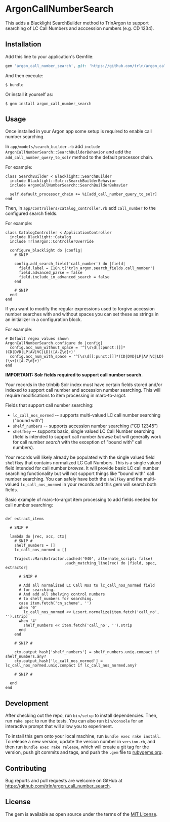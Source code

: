 # ArgonCallNumberSearch

This adds a Blacklight SearchBuilder method to TrlnArgon to support searching of LC Call Numbers and acccession numbers (e.g. CD 1234).

## Installation

Add this line to your application's Gemfile:

```ruby
gem 'argon_call_number_search', git: 'https://github.com/trln/argon_call_number_search'
```

And then execute:

    $ bundle

Or install it yourself as:

    $ gem install argon_call_number_search

## Usage

Once installed in your Argon app some setup is required to enable call number searching.

In `app/models/search_builder.rb` add `include ArgonCallNumberSearch::SearchBuilderBehavior` and add the `add_call_number_query_to_solr` method to the default processor chain.

For example:

```
class SearchBuilder < Blacklight::SearchBuilder
  include Blacklight::Solr::SearchBuilderBehavior
  include ArgonCallNumberSearch::SearchBuilderBehavior

  self.default_processor_chain += %i[add_call_number_query_to_solr]
end
```

Then, in `app/controllers/catalog_controller.rb` add `call_number` to the configured search fields.

For example:

```
class CatalogController < ApplicationController
  include Blacklight::Catalog
  include TrlnArgon::ControllerOverride

  configure_blacklight do |config|
    # SNIP

    config.add_search_field('call_number') do |field|
      field.label = I18n.t('trln_argon.search_fields.call_number')
      field.advanced_parse = false
      field.include_in_advanced_search = false
    end

    # SNIP
  end
end
```

If you want to modify the regular expressions used to forgive accession number searches with and without spaces you can set these as strings in an initializer in a configuration block.

For example:

```
# Default regex values shown
ArgonCallNumberSearch.configure do |config|
  config.acc_num_without_space = '^[\s\d[[:punct:]]]*(CD|DVD|LP|AV|VC|LD)([A-Z\d]+)'
  config.acc_num_with_space = '^[\s\d[[:punct:]]]*(CD|DVD|LP|AV|VC|LD)(\s+)([A-Z\d]+)'
end
```

**IMPORTANT: Solr fields required to support call number search.**

Your records in the trlnbib Solr index must have certain fields stored and/or indexed to support call number and accession number searching. This will require modifications to item processing in marc-to-argot.

Fields that support call number searching:

* `lc_call_nos_normed` -- supports multi-valued LC call number searching ("bound with")
* `shelf_numbers` -- supports accession number searching ("CD 12345")
* `shelfkey` -- supports basic, single valued LC Call Number searching (field is intended to support call number *browse* but will generally work for call number *search* with the exception of "bound with" call numbers).

Your records will likely already be populated with the single valued field `shelfkey` that contains normalized LC Call Numbers. This is a single valued field intended for call number *browse*. It will provide basic LC call number searching functionality but will not support things like "bound with" call number searching. You can safely have both the `shelfkey` and the multi-valued `lc_call_nos_normed` in your records and this gem will search both fields.

Basic example of marc-to-argot item processing to add fields needed for call number searching:

```

def extract_items

  # SNIP #

  lambda do |rec, acc, ctx|
    # SNIP #
    shelf_numbers = []
    lc_call_nos_normed = []

    Traject::MarcExtractor.cached('940', alternate_script: false)
                          .each_matching_line(rec) do |field, spec, extractor|

      # SNIP #

      # Add all normalized LC Call Nos to lc_call_nos_normed field
      # for searching.
      # And add all shelving control numbers
      # to shelf_numbers for searching.
      case item.fetch('cn_scheme', '')
      when '0'
        lc_call_nos_normed << Lcsort.normalize(item.fetch('call_no', '').strip)
      when '4'
        shelf_numbers << item.fetch('call_no', '').strip
      end
    end

    # SNIP #

    ctx.output_hash['shelf_numbers'] = shelf_numbers.uniq.compact if shelf_numbers.any?
    ctx.output_hash['lc_call_nos_normed'] = lc_call_nos_normed.uniq.compact if lc_call_nos_normed.any?

    # SNIP #

  end
end

```


## Development

After checking out the repo, run `bin/setup` to install dependencies. Then, run `rake spec` to run the tests. You can also run `bin/console` for an interactive prompt that will allow you to experiment.

To install this gem onto your local machine, run `bundle exec rake install`. To release a new version, update the version number in `version.rb`, and then run `bundle exec rake release`, which will create a git tag for the version, push git commits and tags, and push the `.gem` file to [rubygems.org](https://rubygems.org).

## Contributing

Bug reports and pull requests are welcome on GitHub at https://github.com/trln/argon_call_number_search.

## License

The gem is available as open source under the terms of the [MIT License](https://opensource.org/licenses/MIT).
